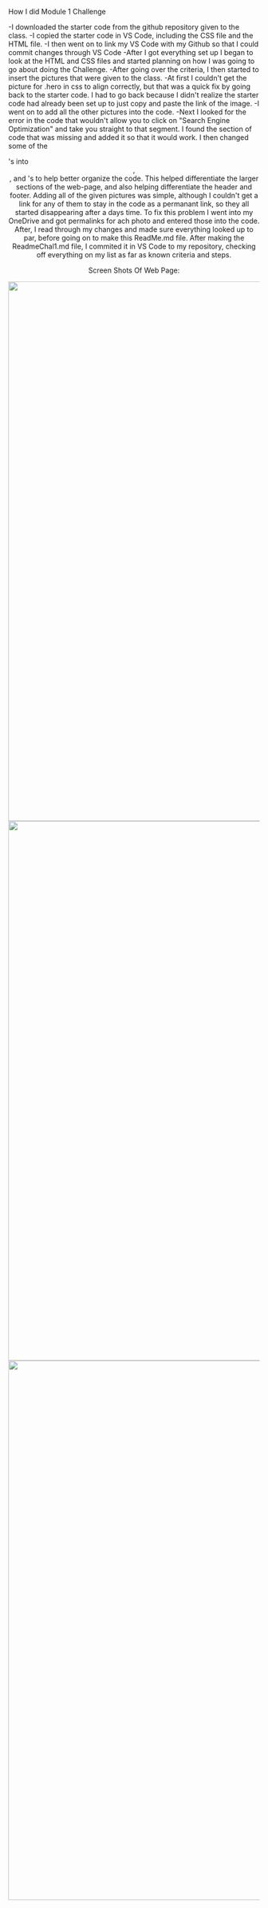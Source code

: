 How I did Module 1 Challenge

-I downloaded the starter code from the github repository given to the class.
-I copied the starter code in VS Code, including the CSS file and the HTML file.
-I then went on to link my VS Code with my Github so that I could commit changes through VS Code
-After I got everything set up I began to look at the HTML and CSS files and started planning on how I was going to go about doing the Challenge.
-After going over the criteria, I then started to insert the pictures that were given to the class.
-At first I couldn't get the picture for .hero in css to align correctly, but that was a quick fix by going back to the starter code. I had to go back because I didn't realize the starter code had already been set up to just copy and paste the link of the image.
-I went on to add all the other pictures into the code.
-Next I looked for the error in the code that wouldn't allow you to click on "Search Engine Optimization" and take you straight to that segment. I found the section of code that was missing and added it so that it would work.
I then changed some of the <div>'s into <header>, <footer>, and <sections>'s to help better organize the code. This helped differentiate the larger sections of the web-page, and also helping differentiate the header and footer.
Adding all of the given pictures was simple, although I couldn't get a link for any of them to stay in the code as a permanant link, so they all started disappearing after a days time.
To fix this problem I went into my OneDrive and got permalinks for ach photo and entered those into the code.
After, I read through my changes and made sure everything looked up to par, before going on to make this ReadMe.md file.
After making the ReadmeChal1.md file, I commited it in VS Code to my repository, checking off everything on my list as far as known criteria and steps.

Screen Shots Of Web Page:

<img src="https://bl6pap003files.storage.live.com/y4mBuTU1rtvMG2YmdiGRFI7iLENVFMwSmVn8IK00tLTNFAxB5musHfO60G4HHS0dHMu00g49lJhYdRXM-8UPTUfTPqpHXnMmocYmHT4fVFeWMnlzBx7kxRgA-hPOgKwEeRAKdyvGAX-OeAYDxXWfoku6EsDRGYXgsixvuzxLYPgvcW8oAwqPd_hPg7bn2hhv-V0?width=3840&height=1080&cropmode=none" width="3840" height="1080" />

<img src="https://bl6pap003files.storage.live.com/y4m_LZ_M6dIpfzkdf9bJxkatIy0xgUIBdacsWwNuMRMBU_96jB_PTgPvkJdQzV4RpG4Xde4A4t-71Xrn9ChN_hP0crgjZM262ObxNVQpyo4D7jBDP5pNXDKznPiXOHr6_gj-ZjFH4Z80W91LMEoKYngVw9tkZpf3xFKs4NR76udAmYx0wQeolxWKj28_mvJoJyF?width=3840&height=1080&cropmode=none" width="3840" height="1080" />

<img src="https://bl6pap003files.storage.live.com/y4mGhlz5gw-iMIzdRdWR5LWOVc5MnN5LFKd7lqzYINx9z3hxsMK75SMBmSwjbRga3WV-SdEG0HsmxE4cK3giH0frMBut1HgsoycAv7zDwEM2ayCyAvW54xDQqzMcTjc-h5g3CHgy_dhh8b880dF671w_kQl4EVpkzYYuV0oujYDqi3eNP2manvXgdFde1npCXK5?width=3840&height=1080&cropmode=none" width="3840" height="1080" />
